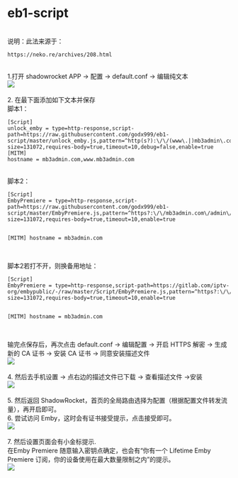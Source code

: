# eb1-script
<br/>说明：此法来源于：
</p><pre><code>https://neko.re/archives/208.html</code></pre>
<br/>1.打开 shadowrocket  APP -> 配置 -> default.conf -> 编辑纯文本
<br><img src="https://raw.githubusercontent.com/nikleechan/eb1-script/master/sd.png"><br>
<br/>2. 在最下面添加如下文本并保存
<br/>脚本1：<br/>
</p><pre><code>[Script]
unlock_emby = type=http-response,script-path=https://raw.githubusercontent.com/godx999/eb1-script/master/unlock_emby.js,pattern=^http(s?):\/\/(www\.|)mb3admin\.com\/.*$,max-size=131072,requires-body=true,timeout=10,debug=false,enable=true
[MITM]
hostname = mb3admin.com,www.mb3admin.com</code></pre>

<br/>脚本2：<br/>
</p><pre><code>[Script]
EmbyPremiere = type=http-response,script-path=https://raw.githubusercontent.com/godx999/eb1-script/master/EmbyPremiere.js,pattern=^https?:\/\/mb3admin.com\/admin\/service\/registration\/validateDevice,max-size=131072,requires-body=true,timeout=10,enable=true

[MITM]
hostname = mb3admin.com</code></pre>
<br/>脚本2若打不开，则换备用地址：<br/>
</p><pre><code>[Script]
EmbyPremiere = type=http-response,script-path=https://gitlab.com/iptv-org/embypublic/-/raw/master/Script/EmbyPremiere.js,pattern=^https?:\/\/mb3admin.com\/admin\/service\/registration\/validateDevice,max-size=131072,requires-body=true,timeout=10,enable=true

[MITM]
hostname = mb3admin.com</code></pre>
<br/>输完点保存后，再次点击 default.conf -> 编辑配置 -> 开启 HTTPS 解密 -> 生成新的 CA 证书 -> 安装 CA 证书 -> 同意安装描述文件
<br><img src="https://raw.githubusercontent.com/nikleechan/eb1-script/master/https.png"><br>
<br/>4. 然后去手机设置 -> 点右边的描述文件已下载 -> 查看描述文件 ->安装
<br><img src="https://raw.githubusercontent.com/nikleechan/eb1-script/master/cert.png"><br>
<br/>5. 然后返回 ShadowRocket，首页的全局路由选择为配置（根据配置文件转发流量），再开启即可。
<br/>6. 尝试访问 Emby，这时会有证书接受提示，点击接受即可。
<br><img src="https://raw.githubusercontent.com/nikleechan/eb1-script/master/emby.png"><br>
<br/>7. 然后设置页面会有小金标提示.
<br/>   在Emby Premiere 随意输入密钥点确定，也会有“你有一个 Lifetime Emby Premiere 订阅，你的设备使用在最大数量限制之内”的提示。
<br><img src="https://raw.githubusercontent.com/nikleechan/eb1-script/master/embypremiere.png"><br>
